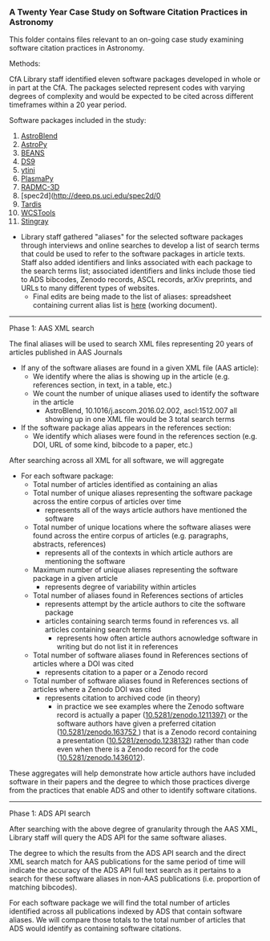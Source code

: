 ### A Twenty Year Case Study on Software Citation Practices in Astronomy 

This folder contains files relevant to an on-going case study examining software citation practices in Astronomy. 

Methods:

CfA Library staff identified eleven software packages developed in whole or in part at the CfA. The packages selected represent codes with varying degrees of complexity and would be expected to be cited across different timeframes within a 20 year period.

Software packages included in the study:
1. [AstroBlend](http://www.astroblend.com/)
2. [AstroPy](http://www.astropy.org/)
3. [BEANS](https://beanscode.net/)
4. [DS9](http://ds9.si.edu/site/Home.html)
5. [ytini](http://ytini.com/index.html)
6. [PlasmaPy](http://www.plasmapy.org/)
7. [RADMC-3D](http://www.ita.uni-heidelberg.de/~dullemond/software/radmc-3d/)
8. [spec2d](http://deep.ps.uci.edu/spec2d/0
9. [Tardis](https://tardis.readthedocs.io/en/latest/)
10. [WCSTools](http://tdc-www.harvard.edu/software/wcstools/)
11. [Stingray](https://stingraysoftware.github.io/)

* Library staff gathered "aliases" for the selected software packages through interviews and online searches to develop a list of search terms that could be used to refer to the software packages in article texts. Staff also added identifiers and links associated with each package to the search terms list; associated identifiers and links include those tied to ADS bibcodes, Zenodo records, ASCL records, arXiv preprints, and URLs to many different types of websites. 
  * Final edits are being made to the list of aliases: spreadsheet containing current alias list is [here](https://docs.google.com/spreadsheets/d/1DrGeb3XiVzMesHPJ9bfW_d7nkR7JqxqRvpQNNQdTKKM/edit#gid=1696232166) (working document). 
-------
Phase 1: AAS XML search

The final aliases will be used to search XML files representing 20 years of articles published in AAS Journals
  * If any of the software aliases are found in a given XML file (AAS article):
     * We identify where the alias is showing up in the article (e.g. references section, in text, in a table, etc.)
     * We count the number of unique aliases used to identify the software in the article
       * AstroBlend, 10.1016/j.ascom.2016.02.002, ascl:1512.007 all showing up in one XML file would be 3 total search terms
   * If the software package alias appears in the references section:
      * We identify which aliases were found in the references section (e.g. DOI, URL of some kind, bibcode to a paper, etc.)

After searching across all XML for all software, we will aggregate
  * For each software package:
    * Total number of articles identified as containing an alias
    * Total number of unique aliases representing the software package across the entire corpus of articles over time 
      * represents all of the ways article authors have mentioned the software
    * Total number of unique locations where the software aliases were found across the entire corpus of articles (e.g. paragraphs, abstracts, references)
      * represents all of the contexts in which article authors are mentioning the software
    * Maximum number of unique aliases representing the software package in a given article 
      * represents degree of variability within articles
    * Total number of aliases found in References sections of articles
      * represents attempt by the article authors to cite the software package
      * articles containing search terms found in references vs. all articles containing search terms
        * represents how often article authors acnowledge software in writing but do not list it in references
    * Total number of software aliases found in References sections of articles where a DOI was cited
      * represents citation to a paper or a Zenodo record
    * Total number of software aliases found in References sections of articles where a Zenodo DOI was cited
      * represents citation to archived code (in theory)
        * in practice we see examples where the Zenodo software record is actually a paper ([10.5281/zenodo.1211397)](https://doi.org/10.5281/zenodo.1211397) or the software authors have given a preferred citation ([10.5281/zenodo.163752
](https://doi.org/10.5281/zenodo.163752)) that is a Zenodo record containing a presentation ([10.5281/zenodo.1238132](https://doi.org/10.5281/zenodo.1238132)) rather than code even when there is a Zenodo record for the code ([10.5281/zenodo.1436012](https://doi.org/10.5281/zenodo.1436012)).

These aggregates will help demonstrate how article authors have included software in their papers and the degree to which those practices diverge from the practices that enable ADS and other to identify software citations.

----------
Phase 1: ADS API search

After searching with the above degree of granularity through the AAS XML, Library staff will query the ADS API for the same software aliases. 

The degree to which the results from the ADS API search and the direct XML search match for AAS publications for the same period of time will indicate the accuracy of the ADS API full text search as it pertains to a search for these software aliases in non-AAS publications (i.e. proportion of matching bibcodes).

For each software package we will find the total number of articles identified across all publications indexed by ADS that contain software aliases. We will compare those totals to the total number of articles that ADS would identify as containing software citations.
